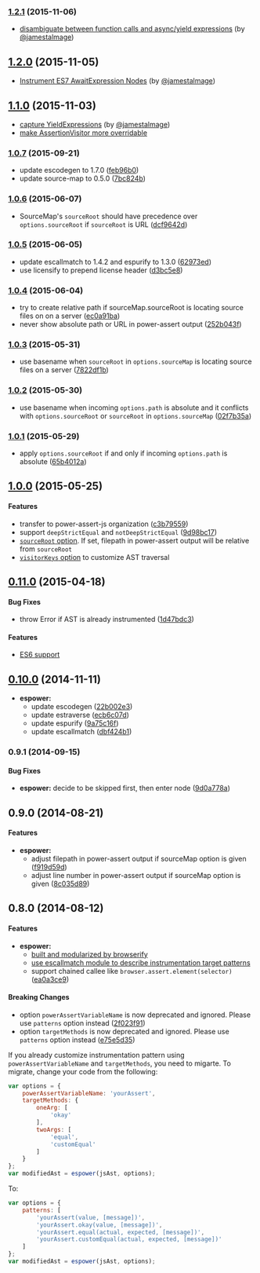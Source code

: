 ### [1.2.1](https://github.com/power-assert-js/espower/releases/tag/v1.2.1) (2015-11-06)


  * [disambiguate between function calls and async/yield expressions](https://github.com/power-assert-js/espower/pull/23) (by [@jamestalmage](https://github.com/jamestalmage))


## [1.2.0](https://github.com/power-assert-js/espower/releases/tag/v1.2.0) (2015-11-05)


  * [Instrument ES7 AwaitExpression Nodes](https://github.com/power-assert-js/espower/pull/21) (by [@jamestalmage](https://github.com/jamestalmage))


## [1.1.0](https://github.com/power-assert-js/espower/releases/tag/v1.1.0) (2015-11-03)


  * [capture YieldExpressions](https://github.com/power-assert-js/espower/pull/20) (by [@jamestalmage](https://github.com/jamestalmage))
  * [make AssertionVisitor more overridable](https://github.com/power-assert-js/espower/pull/19)


### [1.0.7](https://github.com/power-assert-js/espower/releases/tag/v1.0.7) (2015-09-21)


  * update escodegen to 1.7.0 ([feb96b0](https://github.com/power-assert-js/espower/commit/feb96b004acd0c540ab76a2529d91582b2095433))
  * update source-map to 0.5.0 ([7bc824b](https://github.com/power-assert-js/espower/commit/7bc824ba9d808be7d25959822acceb9e04422373))


### [1.0.6](https://github.com/power-assert-js/espower/releases/tag/v1.0.6) (2015-06-07)


  * SourceMap's `sourceRoot` should have precedence over `options.sourceRoot` if `sourceRoot` is URL ([dcf9642d](https://github.com/power-assert-js/espower/commit/dcf9642de0becb8239d4c3a1b8366a980bddb585))


### [1.0.5](https://github.com/power-assert-js/espower/releases/tag/v1.0.5) (2015-06-05)


  * update escallmatch to 1.4.2 and espurify to 1.3.0 ([62973ed](https://github.com/power-assert-js/espower/commit/62973ed7392037e46dedf9d8c5e02a2c28ed95c2))
  * use licensify to prepend license header ([d3bc5e8](https://github.com/power-assert-js/espower/commit/d3bc5e860126826b60ef3108add145c5c076e9bf))


### [1.0.4](https://github.com/power-assert-js/espower/releases/tag/v1.0.4) (2015-06-04)


  * try to create relative path if sourceMap.sourceRoot is locating source files on on a server ([ec0a91ba](https://github.com/power-assert-js/espower/commit/ec0a91baac5f747bd49ca88ea963141485bdddde))
  * never show absolute path or URL in power-assert output ([252b043f](https://github.com/power-assert-js/espower/commit/252b043f32db00fbbd81b7a6eb98e9d85c5b9371))


### [1.0.3](https://github.com/power-assert-js/espower/releases/tag/v1.0.3) (2015-05-31)


  * use basename when `sourceRoot` in `options.sourceMap` is locating source files on a server ([7822df1b](https://github.com/power-assert-js/espower/commit/7822df1b2097625231b2d70f71c5909851399f1d))


### [1.0.2](https://github.com/power-assert-js/espower/releases/tag/v1.0.2) (2015-05-30)


  * use basename when incoming `options.path` is absolute and it conflicts with `options.sourceRoot` or `sourceRoot` in `options.sourceMap` ([02f7b35a](https://github.com/power-assert-js/espower/commit/02f7b35a5acad20994b745de32cf512c2b95f57a))


### [1.0.1](https://github.com/power-assert-js/espower/releases/tag/v1.0.1) (2015-05-29)


  * apply `options.sourceRoot` if and only if incoming `options.path` is absolute ([65b4012a](https://github.com/power-assert-js/espower/commit/65b4012ab4ef71131fa5c4ea3090ab3f625e32d9))


## [1.0.0](https://github.com/power-assert-js/espower/releases/tag/v1.0.0) (2015-05-25)


#### Features

  * transfer to power-assert-js organization ([c3b79559](https://github.com/power-assert-js/espower/commit/c3b79559d1d5cd8ea6d66406b36749bbafe33637))
  * support `deepStrictEqual` and `notDeepStrictEqual` ([9d98bc17](https://github.com/power-assert-js/espower/commit/9d98bc178c0a21f41ff4888fba9c89139f8af195))
  * [`sourceRoot` option](https://github.com/power-assert-js/espower/pull/18). If set, filepath in power-assert output will be relative from `sourceRoot`
  * [`visitorKeys` option](https://github.com/power-assert-js/espower/pull/17) to customize AST traversal


## [0.11.0](https://github.com/power-assert-js/espower/releases/tag/v0.11.0) (2015-04-18)


#### Bug Fixes

* throw Error if AST is already instrumented ([1d47bdc3](https://github.com/power-assert-js/espower/commit/1d47bdc3169de7865e176ceb708a07247ab17703))


#### Features

* [ES6 support](https://github.com/power-assert-js/espower/pull/16)


## [0.10.0](https://github.com/power-assert-js/espower/releases/tag/v0.10.0) (2014-11-11)


* **espower:**
  * update escodegen ([22b002e3](https://github.com/power-assert-js/espower/commit/22b002e3c8c99679f5b97ae104ed66d685a0ea59))
  * update estraverse ([ecb6c07d](https://github.com/power-assert-js/espower/commit/ecb6c07dec5fd3c9cbf2da4e82667d0077ef3909))
  * update espurify ([9a75c16f](https://github.com/power-assert-js/espower/commit/9a75c16ff91f952b26a373df4e96bdcc6e09cfd8))
  * update escallmatch ([dbf424b1](https://github.com/power-assert-js/espower/commit/dbf424b1d3236dd2ac9e4076aef1ecee3867e228))


### 0.9.1 (2014-09-15)


#### Bug Fixes

* **espower:** decide to be skipped first, then enter node ([9d0a778a](https://github.com/power-assert-js/espower/commit/9d0a778a1ae97bb5c522cbfc7b1b65250118f2ea))


## 0.9.0 (2014-08-21)


#### Features

* **espower:**
  * adjust filepath in power-assert output if sourceMap option is given ([f919d59d](https://github.com/power-assert-js/espower/commit/f919d59d6eea764881e0266f562724b7142f7695))
  * adjust line number in power-assert output if sourceMap option is given ([8c035d89](https://github.com/power-assert-js/espower/commit/8c035d89ae88c8554cb8ca0b6bd0f7d6fe2008b0))


## 0.8.0 (2014-08-12)


#### Features


* **espower:**
  * [built and modularized by browserify](https://github.com/power-assert-js/espower/pull/9)
  * [use escallmatch module to describe instrumentation target patterns](https://github.com/power-assert-js/espower/pull/10)
  * support chained callee like `browser.assert.element(selector)` ([ea0a3ce9](https://github.com/power-assert-js/espower/commit/ea0a3ce96f56034ab6735365184e1e397f6561c0))


#### Breaking Changes

  * option `powerAssertVariableName` is now deprecated and ignored. Please use `patterns` option instead ([2f023f91](https://github.com/power-assert-js/espower/commit/2f023f91f3bbe8c6d9038e7237541112f2eaf143))
  * option `targetMethods` is now deprecated and ignored. Please use `patterns` option instead ([e75e5d35](https://github.com/power-assert-js/espower/commit/e75e5d35c33a7c128f14db224c5387520665b55e))

If you already customize instrumentation pattern using `powerAssertVariableName` and `targetMethods`, you need to migarte. To migrate, change your code from the following:

```javascript
var options = {
    powerAssertVariableName: 'yourAssert',
    targetMethods: {
        oneArg: [
            'okay'
        ],
        twoArgs: [
            'equal',
            'customEqual'
        ]
    }
};
var modifiedAst = espower(jsAst, options);
```

To:

```javascript
var options = {
    patterns: [
        'yourAssert(value, [message])',
        'yourAssert.okay(value, [message])',
        'yourAssert.equal(actual, expected, [message])',
        'yourAssert.customEqual(actual, expected, [message])'
    ]
};
var modifiedAst = espower(jsAst, options);
```
